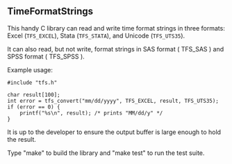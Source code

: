 TimeFormatStrings
--

This handy C library can read and write time format strings in three formats:
Excel (`TFS_EXCEL`), Stata (`TFS_STATA`), and Unicode (`TFS_UTS35`).

It can also read, but not write, format strings in SAS format ( TFS_SAS ) and
SPSS format ( TFS_SPSS ).

Example usage:

    #include "tfs.h"
    
    char result[100];
    int error = tfs_convert("mm/dd/yyyy", TFS_EXCEL, result, TFS_UTS35);
    if (error == 0) {
        printf("%s\n", result); /* prints "MM/dd/y" */
    }

It is up to the developer to ensure the output buffer is large enough to hold
the result.

Type "make" to build the library and "make test" to run the test suite.
